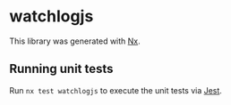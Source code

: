# watchlogjs

This library was generated with [Nx](https://nx.dev).

## Running unit tests

Run `nx test watchlogjs` to execute the unit tests via [Jest](https://jestjs.io).

